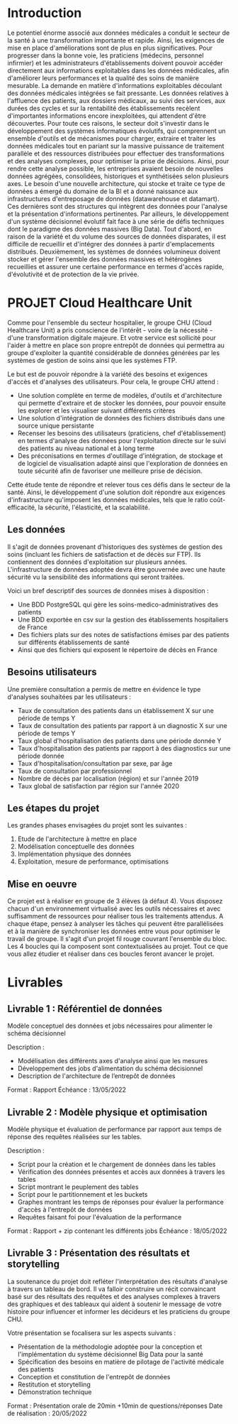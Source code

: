 # Introduction

Le potentiel énorme associé aux données médicales a conduit le secteur de la santé à une transformation importante et rapide. Ainsi, les exigences de mise en place d'améliorations sont de plus en plus significatives. Pour progresser dans la bonne voie, les praticiens (médecins, personnel infirmier) et les administrateurs d'établissements doivent pouvoir accéder directement aux informations exploitables dans les données médicales, afin d'améliorer leurs performances et la qualité des soins de manière mesurable. La demande en matière d'informations exploitables découlant des données médicales intégrées se fait pressante. Les données relatives à l'affluence des patients, aux dossiers médicaux, au suivi des services, aux durées des cycles et sur la rentabilité des établissements recèlent d'importantes informations encore inexploitées, qui attendent d'être découvertes.
Pour toute ces raisons, le secteur doit s'investir dans le développement des systèmes informatiques évolutifs, qui comprennent un ensemble d'outils et de mécanismes pour charger, extraire et traiter les données médicales tout en pariant sur la massive puissance de traitement parallèle et des ressources distribuées pour effectuer des transformations et des analyses complexes, pour optimiser la prise de décisions. Ainsi, pour rendre cette analyse possible, les entreprises avaient besoin de nouvelles données agrégées, consolidées, historiques et synthétisées selon plusieurs axes. Le besoin d'une nouvelle architecture, qui stocke et traite ce type de données a émergé du domaine de la BI et a donné naissance aux infrastructures d'entreposage de données (datawarehouse et datamart). Ces dernières sont des structures qui intègrent des données pour l'analyse et la présentation d'informations pertinentes.
Par ailleurs, le développement d'un système décisionnel évolutif fait face à une série de défis techniques dont le paradigme des données massives (Big Data). Tout d'abord, en raison de la variété et du volume des sources de données disparates, il est difficile de recueillir et d'intégrer des données à partir d'emplacements distribués. Deuxièmement, les systèmes de données volumineux doivent stocker et gérer l'ensemble des données massives et hétérogènes recueillies et assurer une certaine performance en termes d'accès rapide, d'évolutivité et de protection de la vie privée.

# PROJET Cloud Healthcare Unit 

Comme pour l'ensemble du secteur hospitalier, le groupe CHU (Cloud Healthcare Unit) a pris conscience de l'intérêt - voire de la nécessité - d'une transformation digitale majeure. Et votre service est sollicité pour l'aider à mettre en place son propre entrepôt de données qui permettra au groupe d'exploiter la quantité considérable de données générées par les systèmes de gestion de soins ainsi que les systèmes FTP.

Le but est de pouvoir répondre à la variété des besoins et exigences d'accès et d'analyses des utilisateurs. Pour cela, le groupe CHU attend :

- Une solution complète en terme de modèles, d'outils et d'architecture qui permette d'extraire et de stocker les données, pour pouvoir ensuite les explorer et les visualiser suivant différents critères
- Une solution d'intégration de données des fichiers distribués dans une source unique persistante
- Recenser les besoins des utilisateurs (praticiens, chef d'établissement) en termes d'analyse des données pour l'exploitation directe sur le suivi des patients au niveau national et à long terme
- Des préconisations en termes d'outillage d'intégration, de stockage et de logiciel de visualisation adapté ainsi que l'exploration de données en toute sécurité afin de favoriser une meilleure prise de décision.

Cette étude tente de répondre et relever tous ces défis dans le secteur de la santé. Ainsi, le développement d'une solution doit répondre aux exigences d'infrastructure qu'imposent les données médicales, tels que le ratio coût-efficacité, la sécurité, l'élasticité, et la scalabilité.

## Les données

Il s'agit de données provenant d'historiques des systèmes de gestion des soins (incluant les fichiers de satisfaction et de décès sur FTP). Ils contiennent des données d'exploitation sur plusieurs années. L'infrastructure de données adoptée devra être gouvernée avec une haute sécurité vu la sensibilité des informations qui seront traitées.

Voici un bref descriptif des sources de données mises à disposition :
- Une BDD PostgreSQL qui gère les soins-medico-administratives des patients
- Une BDD exportée en csv sur la gestion des établissements hospitaliers de France
- Des fichiers plats sur des notes de satisfactions émises par des patients sur différents établissements de santé
- Ainsi que des fichiers qui exposent le répertoire de décès en France

## Besoins utilisateurs

Une première consultation a permis de mettre en évidence le type d'analyses souhaitées par les utilisateurs :
- Taux de consultation des patients dans un établissement X sur une période de temps Y
- Taux de consultation des patients par rapport à un diagnostic X sur une période de temps Y
- Taux global d'hospitalisation des patients dans une période donnée Y
- Taux d'hospitalisation des patients par rapport à des diagnostics sur une période donnée
- Taux d'hospitalisation/consultation par sexe, par âge
- Taux de consultation par professionnel
- Nombre de décès par localisation (région) et sur l'année 2019
- Taux global de satisfaction par région sur l'année 2020

## Les étapes du projet

Les grandes phases envisagées du projet sont les suivantes :
1. Etude de l'architecture à mettre en place
2. Modélisation conceptuelle des données
3. Implémentation physique des données
4. Exploitation, mesure de performance, optimisations

## Mise en oeuvre

Ce projet est à réaliser en groupe de 3 élèves (à défaut 4).
Vous disposez chacun d'un environnement virtualisé avec les outils nécessaires et avec suffisamment de ressources pour réaliser tous les traitements attendus.
A chaque étape, pensez à analyser les tâches qui peuvent être parallélisées et à la manière de synchroniser les données entre vous pour optimiser le travail de groupe.
Il s'agit d'un projet fil rouge couvrant l'ensemble du bloc. Les 4 boucles qui la composent sont contextualisées au projet. Tout ce que vous allez étudier et réaliser dans ces boucles feront avancer le projet.


# Livrables 

## Livrable 1 : Référentiel de données
Modèle conceptuel des données et jobs nécessaires pour alimenter le schéma décisionnel

Description :
- Modélisation des différents axes d'analyse ainsi que les mesures
- Développement des jobs d'alimentation du schéma décisionnel
- Description de l'architecture de l’entrepôt de données

Format : Rapport
Échéance : 13/05/2022

## Livrable 2 : Modèle physique et optimisation
Modèle physique et évaluation de performance par rapport aux temps de réponse des requêtes réalisées sur les tables.

Description :
- Script pour la création et le chargement de données dans les tables
- Vérification des données présentes et accès aux données à travers les tables
- Script montrant le peuplement des tables
- Script pour le partitionnement et les buckets
- Graphes montrant les temps de réponses pour évaluer la performance d'accès à l'entrepôt de données
- Requêtes faisant foi pour l'évaluation de la performance

Format : Rapport + zip contenant les différents jobs
Échéance : 18/05/2022

## Livrable 3 : Présentation des résultats et storytelling
La soutenance du projet doit refléter l'interprétation des résultats d'analyse à travers un tableau de bord. Il va falloir construire un récit convaincant basé sur des résultats des requêtes et des analyses complexes à travers des graphiques et des tableaux qui aident à soutenir le message de votre histoire pour influencer et informer les décideurs et les praticiens du groupe CHU.

Votre présentation se focalisera sur les aspects suivants :
- Présentation de la méthodologie adoptée pour la conception et l'implémentation du système décisionnel Big Data pour la santé
- Spécification des besoins en matière de pilotage de l'activité médicale des patients
- Conception et constitution de l'entrepôt de données
- Restitution et storytelling
- Démonstration technique

Format : Présentation orale de 20min +10min de questions/réponses
Date de réalisation : 20/05/2022




